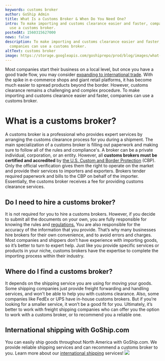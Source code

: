 ```yaml
---
keywords: customs broker
author: GoShip Admin
title: What Is a Customs Broker & When Do You Need One?
intro: To make importing and customs clearance easier and faster, companies can
  use a customs broker.
postedAt: 1560315627000
news: false
description: To make importing and customs clearance easier and faster,
  companies can use a customs broker.
altText: customs broker
image: https://storage.googleapis.com/goshiprepo/prod/blog/images/what-does-customs-broker-do-and-do-you-need-one.jpg
---
```

Most companies start their business on a local level, but once you have a good trade flow, you may consider [expanding to international trade](https://www.goship.com/blog/shipping-to-canada-from-the-us/). With the spike in e-commerce shops and giant retail platforms, it has become much easier to spread products beyond the border. However, customs clearance remains a challenging and complex procedure. To make importing and customs clearance easier and faster, companies can use a customs broker.

# **What is a customs broker?**

A customs broker is a professional who provides expert services by arranging the customs clearance process for you during a shipment. The main specialization of a customs broker is filling out paperwork and making sure to follow all of the rules and compliance's. A broker can be a private individual, corporation, or an entity. However, all **customs brokers must be certified and accredited** by [the U.S. Custom and Border Protection](https://www.cbp.gov/) (CBP). Only the official verification gives them the right to operate on the market and provide their services to importers and exporters. Brokers tender required paperwork and bills to the CBP on behalf of the importer. Essentially, the customs broker receives a fee for providing customs clearance services.

## **Do I need to hire a customs broker?**

It is not required for you to hire a customs brokers. However, if you decide to submit all the documents on your own, you are fully responsible for knowing the rules and [regulations.](https://www.cbp.gov/sites/default/files/documents/Importing%20into%20the%20U.S.pdf) You are also responsible for the accuracy of the information that you provide. That’s why many businesses hire brokers for their own convenience, and to avoid errors and charges. Most companies and shippers don’t have experience with importing goods, so it’s better to turn to expert help. Just like you provide specific services or products in your niche, customs brokers have the expertise to complete the importing process within their industry.

## **Where do I find a customs broker?**

It depends on the shipping service you are using for moving your goods. Some shipping companies just provide freight forwarding and handling services, and won't be able to help you with customs clearance. Also, some companies like FedEx or UPS have in-house customs brokers. But if you’re looking for a smaller service, it won’t be a good fit for you. Ultimately, it’s better to work with freight shipping companies who can offer you the option to work with a customs broker, or to recommend you a reliable one.

## **International shipping with GoShip.com**

You can easily ship goods throughout North America with GoShip.com. We provide reliable shipping services and can recommend a customs broker to you. Learn more about our [international shipping](https://www.goship.com/shipping-services/international-shipping/) services! [![](https://www.goship.com/wp-content/uploads/2021/02/1ace89b4-fe28-40ff-a2a7-4cddc60fc9ec.png)](https://www.goship.com/)